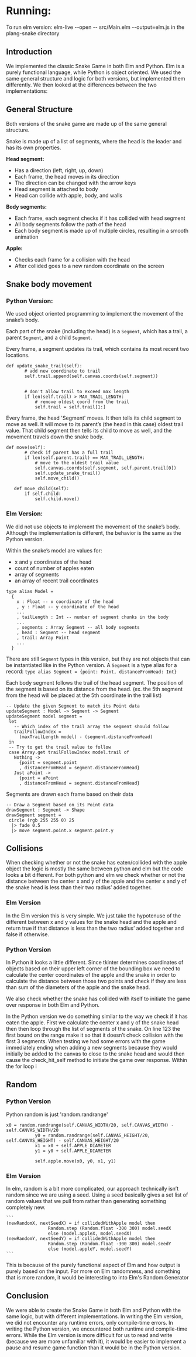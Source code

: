 # Running:
To run elm version: elm-live --open -- src/Main.elm --output=elm.js in the plang-snake directory


## Introduction

We implemented the classic Snake Game in both Elm and Python. Elm is a purely functional language, while Python is object oriented. We used the same general structure and logic for both versions, but implemented them differently. We then looked at the differences between the two implementations:  


## General Structure
Both versions of the snake game are made up of the same general structure. 

Snake is made up of a list of segments, where the head is the leader and has its own properties. 

**Head segment:**
- Has a direction (left, right, up, down)
- Each frame, the head moves in its direction
- The direction can be changed with the arrow keys
- Head segment is attached to body 
- Head can collide with apple, body, and walls

**Body segments:**
- Each frame, each segment checks if it has collided with head segment 
- All body segments follow the path of the head
- Each body segment is made up of multiple circles, resulting in a smooth animation

**Apple:**
- Checks each frame for a collision with the head
- After collided goes to a new random coordinate on the screen


## Snake body movement
### Python Version:
We used object oriented programming to implement the movement of the snake’s body. 

Each part of the snake (including the head) is a `Segment`, which has a trail, a parent `Segment`, and a child `Segment`.

Every frame, a segment updates its trail, which contains its most recent two locations. 
```
def update_snake_trail(self):
       # add new coordinate to trail
       self.trail.append(self.canvas.coords(self.segment))


       # don't allow trail to exceed max length
       if len(self.trail) > MAX_TRAIL_LENGTH:
           # remove oldest coord from the trail
           self.trail = self.trail[1:]
```

Every frame, the head 'Segment' moves. It then tells its child segment to move as well. It will move to its parent’s (the head in this case) oldest trail value. That child segment then tells its child to move as well, and the movement travels down the snake body. 

```
def move(self):
       # check if parent has a full trail
       if len(self.parent.trail) == MAX_TRAIL_LENGTH:
           # move to the oldest trail value
           self.canvas.coords(self.segment, self.parent.trail[0])
           self.update_snake_trail()
           self.move_child()

   def move_child(self):
       if self.child:
           self.child.move()
```


### Elm Version:
We did not use objects to implement the movement of the snake’s body. Although the implementation is different, the behavior is the same as the Python version. 

Within the snake’s model are values for:
- x and y coordinates of the head
- count of number of apples eaten
- array of segments
- an array of recent trail coordinates

```
type alias Model = 
  {
    x : Float -- x coordinate of the head
    , y : Float -- y coordinate of the head
    ...
    , tailLength : Int -- number of segment chunks in the body
    ...
    , segments : Array Segment -- all body segments
    , head : Segment -- head segment
    , trail: Array Point
    ...
  }
 ```

There are still `Segment` types in this version, but they are not objects that can be instantiated like in the Python version.
A `Segment` is a type alias for a record:
` type alias Segment = {point: Point, distanceFromHead: Int} `

Each body segment follows the trail of the head segment. The position of the segment is based on its distance from the head. (ex. the 5th segment from the head will be placed at the 5th coordinate in the trail list)

```
-- Update the given Segment to match its Point data
updateSegment : Model -> Segment -> Segment
updateSegment model segment =
 let
   -- Which index of the trail array the segment should follow
   trailFollowIndex =
     (maxTrailLength model) - (segment.distanceFromHead)
 in
 -- Try to get the trail value to follow
 case Array.get trailFollowIndex model.trail of
   Nothing ->
     {point = segment.point
     , distanceFromHead = segment.distanceFromHead}
   Just aPoint ->
     {point = aPoint
     , distanceFromHead = segment.distanceFromHead}
```

Segments are drawn each frame based on their data
```
-- Draw a Segment based on its Point data
drawSegment : Segment -> Shape
drawSegment segment =
 circle (rgb 255 255 0) 25
  |> fade 0.5
  |> move segment.point.x segment.point.y
```

## Collisions
When checking whether or not the snake has eaten/collided with the apple object the logic is mostly the same between python and elm but the code looks a bit different. For both python and elm we check whether or not the distance between the center x and y of the apple and the center x and y of the snake head is less than their two radius’ added together. 

### Elm Version
In the Elm version this is very simple. We just take the hypotenuse of the different between x and y values for the snake head and the apple and return true if that distance is less than the two radius’ added together and false if otherwise. 

### Python Version
In Python it looks a little different. Since tkinter determines coordinates of objects based on their upper left corner of the bounding box we need to calculate the center coordinates of the apple and the snake in order to calculate the distance between those two points and check if they are less than  sum of the diameters of the apple and the snake head. 

We also check whether the snake has collided with itself to initiate the game over response in both Elm and Python. 

In the Python version we do something similar to the way we check if it has eaten the apple. First we calculate the center x and y of the snake head then then loop through the list of segments of the snake. On line 123 the first bound on the range make it so that it doesn’t check collision with the first 3 segments. When testing we had some errors with the game immediately ending when adding a new segments because they would initially be added to the canvas to close to the snake head and would then cause the check_hit_self method to initiate the game over response. Within the for loop i


## Random
### Python Version
Python random is just 'random.randrange'
```
x0 = random.randrange(self.CANVAS_WIDTH/20, self.CANVAS_WIDTH) - self.CANVAS_WIDTH/20
           y0 = random.randrange(self.CANVAS_HEIGHT/20, self.CANVAS_HEIGHT) - self.CANVAS_HEIGHT/20
           x1 = x0 + self.APPLE_DIAMETER
           y1 = y0 + self.APPLE_DIAMETER

           self.apple.move(x0, y0, x1, y1)
```

### Elm Version
In elm, random is a bit more complicated, our approach technically isn’t random since we are using a seed. Using a seed basically gives a set list of random values that we pull from rather than generating something completely new. 

    ```
    (newRandomX, nextSeedX) = if collidedWithApple model then
                    Random.step (Random.float -300 300) model.seedX
                    else (model.appleX, model.seedX)
    (newRandomY, nextSeedY) = if collidedWithApple model then
                    Random.step (Random.float -300 300) model.seedY
                    else (model.appleY, model.seedY)
    ```

This is because of the purely functional aspect of Elm and how output is purely based on the input. For more on Elm randomness, and something that is more random, it would be interesting to into Elm's Random.Generator 

## Conclusion
We were able to create the Snake Game in both Elm and Python with the same logic, but with different implementations. In writing the Elm version, we did not encounter any runtime errors, only compile-time errors. In writing the Python version, we encountered both runtime and compile-time errors. While the Elm version is more difficult for us to read and write (because we are more unfamiliar with it), it would be easier to implement a pause and resume game function than it would be in the Python version. 

